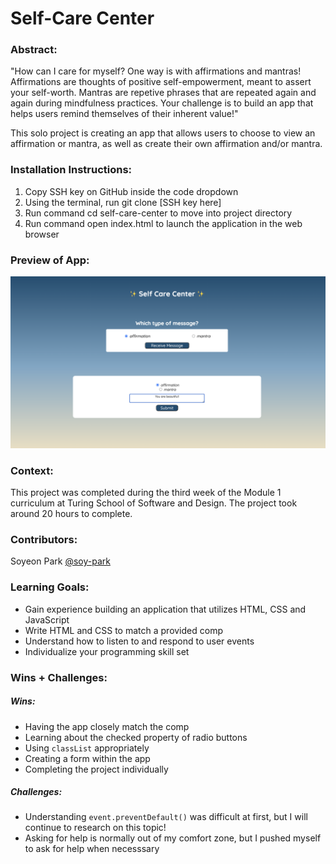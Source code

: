 # Self-Care Center 

### Abstract:
[//]: <> (Briefly describe what you built and its features. What problem is the app solving? How does this application solve that problem?)
"How can I care for myself? One way is with affirmations and mantras! Affirmations are thoughts of positive self-empowerment, meant to assert your self-worth. Mantras are repetive phrases that are repeated again and again during mindfulness practices. Your challenge is to build an app that helps users remind themselves of their inherent value!"

This solo project is creating an app that allows users to choose to view an affirmation or mantra, as well as create their own affirmation and/or mantra. 

### Installation Instructions:
[//]: <> (What steps does a person have to take to get your app cloned down and running?)
1. Copy SSH key on GitHub inside the code dropdown
2. Using the terminal, run git clone [SSH key here]
3. Run command cd self-care-center to move into project directory
4. Run command open index.html to launch the application in the web browser

### Preview of App:
[//]: <> (Provide ONE gif or screenshot of your application - choose the "coolest" piece of functionality to show off.)
![Image](./assets/screen%20shot.png)

### Context:
[//]: <> (Give some context for the project here. How long did you have to work on it? How far into the Turing program are you?)
This project was completed during the third week of the Module 1 curriculum at Turing School of Software and Design. The project took around 20 hours to complete. 

### Contributors:
[//]: <> (Who worked on this application? Link to their GitHubs.)
Soyeon Park [@soy-park](https://github.com/soy-park)

### Learning Goals:
[//]: <> (What were the learning goals of this project? What tech did you work with?)
- Gain experience building an application that utilizes HTML, CSS and JavaScript
- Write HTML and CSS to match a provided comp
- Understand how to listen to and respond to user events
- Individualize your programming skill set

### Wins + Challenges:
[//]: <> (What are 2-3 wins you have from this project? What were some challenges you faced - and how did you get over them?)
##### Wins: 
- Having the app closely match the comp 
- Learning about the checked property of radio buttons
- Using `classList` appropriately 
- Creating a form within the app
- Completing the project individually

##### Challenges: 
- Understanding `event.preventDefault()` was difficult at first, but I will continue to research on this topic!
- Asking for help is normally out of my comfort zone, but I pushed myself to ask for help when necesssary